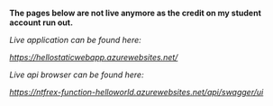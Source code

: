 **The pages below are not live anymore as the credit on my student account run out.**

*Live application can be found here:*

*https://hellostaticwebapp.azurewebsites.net/*

*Live api browser can be found here:*

*https://ntfrex-function-helloworld.azurewebsites.net/api/swagger/ui*

